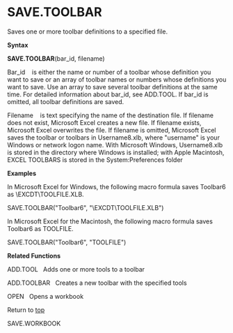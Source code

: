 SAVE.TOOLBAR
============

Saves one or more toolbar definitions to a specified file.

**Syntax**

**SAVE.TOOLBAR**(bar\_id, filename)

Bar\_id    is either the name or number of a toolbar whose definition
you want to save or an array of toolbar names or numbers whose
definitions you want to save. Use an array to save several toolbar
definitions at the same time. For detailed information about bar\_id,
see ADD.TOOL. If bar\_id is omitted, all toolbar definitions are saved.

Filename    is text specifying the name of the destination file. If
filename does not exist, Microsoft Excel creates a new file. If filename
exists, Microsoft Excel overwrites the file. If filename is omitted,
Microsoft Excel saves the toolbar or toolbars in Username8.xlb, where
\"username\" is your Windows or network logon name. With Microsoft
Windows, Username8.xlb is stored in the directory where Windows is
installed; with Apple Macintosh, EXCEL TOOLBARS is stored in the
System:Preferences folder

**Examples**

In Microsoft Excel for Windows, the following macro formula saves
Toolbar6 as \\EXCDT\\TOOLFILE.XLB.

SAVE.TOOLBAR(\"Toolbar6\", \"\\EXCDT\\TOOLFILE.XLB\")

In Microsoft Excel for the Macintosh, the following macro formula saves
Toolbar6 as TOOLFILE.

SAVE.TOOLBAR(\"Toolbar6\", \"TOOLFILE\")

**Related Functions**

ADD.TOOL   Adds one or more tools to a toolbar

ADD.TOOLBAR   Creates a new toolbar with the specified tools

OPEN   Opens a workbook

Return to [top](#Q)

SAVE.WORKBOOK
